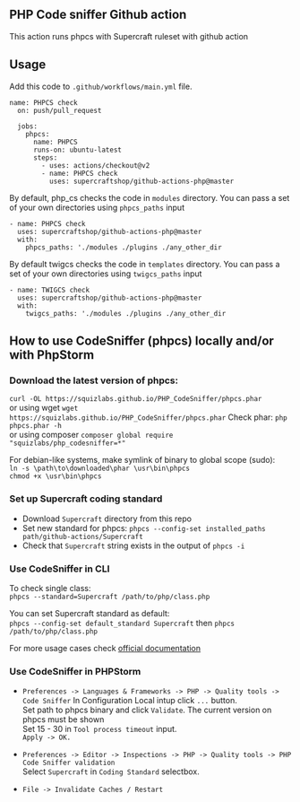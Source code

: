PHP Code sniffer Github action
-
This action runs phpcs with Supercraft ruleset with github action

Usage
-

Add this code to `.github/workflows/main.yml` file.

    name: PHPCS check
      on: push/pull_request

      jobs:
        phpcs:
          name: PHPCS
          runs-on: ubuntu-latest
          steps:
            - uses: actions/checkout@v2
            - name: PHPCS check
              uses: supercraftshop/github-actions-php@master 

By default, php_cs checks the code in `modules` directory.
You can pass a set of your own directories using `phpcs_paths` input

    - name: PHPCS check
      uses: supercraftshop/github-actions-php@master
      with:
        phpcs_paths: './modules ./plugins ./any_other_dir
        
By default twigcs checks the code in `templates` directory.
You can pass a set of your own directories using `twigcs_paths` input

    - name: TWIGCS check
      uses: supercraftshop/github-actions-php@master
      with:
        twigcs_paths: './modules ./plugins ./any_other_dir        
        
How to use CodeSniffer (phpcs) locally and/or with PhpStorm
-
### Download the latest version of phpcs:
`curl -OL https://squizlabs.github.io/PHP_CodeSniffer/phpcs.phar`  
or using wget
`wget https://squizlabs.github.io/PHP_CodeSniffer/phpcs.phar`
Check phar: `php phpcs.phar -h`  
or using composer
`composer global require "squizlabs/php_codesniffer=*"`


For debian-like systems, make symlink of binary to global scope (sudo):  
`ln -s \path\to\downloaded\phar \usr\bin\phpcs`  
`chmod +x \usr\bin\phpcs`

### Set up Supercraft coding standard

- Download `Supercraft` directory from this repo
- Set new standard for phpcs: `phpcs --config-set installed_paths path/github-actions/Supercraft`
- Check that `Supercraft` string exists in the output of `phpcs -i`

### Use CodeSniffer in CLI

To check single class:  
`phpcs --standard=Supercraft /path/to/php/class.php`

You can set Supercraft standard as default:  
`phpcs --config-set default_standard Supercraft`
then 
`phpcs /path/to/php/class.php`

For more usage cases check [official documentation](https://github.com/squizlabs/PHP_CodeSniffer/wiki "Title")

### Use CodeSniffer in PHPStorm
- `Preferences -> Languages & Frameworks -> PHP -> Quality tools -> Code Sniffer`
In Configuration Local intup click `...` button.  
Set path to phpcs binary and click `Validate`. The current version on phpcs must be shown  
Set 15 - 30 in `Tool process timeout` input.  
`Apply -> OK.`

- `Preferences -> Editor -> Inspections -> PHP -> Quality tools -> PHP Code Sniffer validation`  
Select `Supercraft` in `Coding Standard` selectbox.

- `File -> Invalidate Caches / Restart`   

        

          
    
